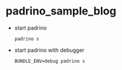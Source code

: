padrino_sample_blog
===================

- start padrino

  ~~~
  padrino s
  ~~~

- start padrino with debugger

  ~~~
  BUNDLE_ENV=debug padrino s
  ~~~
